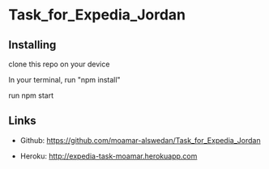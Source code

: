 # Task_for_Expedia_Jordan

## Installing
clone this repo on your device

In your terminal, run "npm install"

run npm start


## Links


* Github: https://github.com/moamar-alswedan/Task_for_Expedia_Jordan

* Heroku: http://expedia-task-moamar.herokuapp.com

